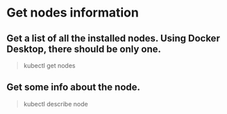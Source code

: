 # Get nodes information

## Get a list of all the installed nodes. Using Docker Desktop, there should be only one.

> kubectl get nodes

## Get some info about the node.

> kubectl describe node
